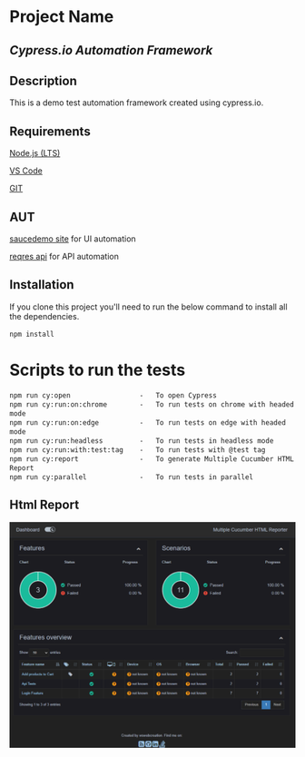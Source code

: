 # Project Name
## ***Cypress.io Automation Framework***

## Description

This is a demo test automation framework created using cypress.io.

## Requirements
[Node.js (LTS)](https://nodejs.org/)

[VS Code](https://code.visualstudio.com/)

[GIT](https://git-scm.com/)

## AUT
[saucedemo site](https://www.saucedemo.com/) for UI automation

[reqres api](https://reqres.in/) for API automation

## Installation

If you clone this project you'll need to run the below command to install all the dependencies.

```
npm install
```
# Scripts to run the tests
```
npm run cy:open                 -   To open Cypress
npm run cy:run:on:chrome        -   To run tests on chrome with headed mode
npm run cy:run:on:edge          -   To run tests on edge with headed mode
npm run cy:run:headless         -   To run tests in headless mode
npm run cy:run:with:test:tag    -   To run tests with @test tag
npm run cy:report               -   To generate Multiple Cucumber HTML Report
npm run cy:parallel             -   To run tests in parallel
```

## Html Report
![alt text](image.png)